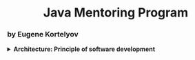 <b>
    <h1 align="center"> Java Mentoring Program </h1>
</b>
    <h3> by Eugene Kortelyov </h3>

<details>
    <summary> <b> Architecture: Principle of software development </b> </summary>
    <p> Создать ООП-модель для следующей предметной области:
    <p> 1. Калькулятор простой. Выполняет четыре арифметические операции: сложение, вычитание, умножение, деление.
    <p> 2. Калькулятор простой с памятью. Выполняет четыре арифметические операции и имеет одну ячейку памяти. С данной ячейкой памяти калькулятор выполняет четыре операции: очистить ячейку памяти, записать в ячейку памяти текущее значение, присвоить текущему значению содержимое ячейки памяти, увеличить или уменьшить значение в ячейке памяти на текущее значение.
    <p> 3. Калькулятор инженерный. Выполняет четыре арифметические операции и вычисляет значения трех функций: косинус, экспонента, корень квадратный.
    <p> 4. Калькулятор инженерный с памятью. Это комбинация пунктов 2 и 3.
    <p> Создать консольное приложение с единственным аргументом командной строки – имя входного файла.
    <p> Структура входного файла: строка 1 - тип калькулятора, остальные строки - числа и операции для вычисления выражения, при этом каждое данное находится в одной строке. Например, содержимое файла для выражения cos(5*7-2)+1, которое необходимо вычислить инженерным калькулятором, может иметь вид:
    <pre>
        3
        5
        *
        7
        -
        2
        cos
        +
        1
    </pre>
    Все исходные данные корректные. Если в исходных данных есть ошибка, то результат работы программы может быть любым, в том числе программа может завершиться аварийно.
    <p> В приложении создать экземпляр калькулятора заданного типа и с его помощью вычислить значение выражения, определяемого содержимым файла.
</details>